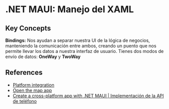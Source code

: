 # .NET MAUI: Manejo del XAML
## Key Concepts
**Bindings:**
Nos ayudan a separar nuestra UI de la lógica de negocios, manteniendo la comunicación entre ambos, creando un puento que
nos permite llevar los datos a nuestra interfaz de usuario. Tienes dos modos de envío de datos: __OneWay__ y __TwoWay__
## References
- [Platform integration](https://learn.microsoft.com/en-us/dotnet/maui/platform-integration/)
- [Open the map app](https://learn.microsoft.com/en-us/dotnet/maui/platform-integration/appmodel/maps?tabs=android)
- [Create a cross-platform app with .NET MAUI | Implementación de la API de teléfono](https://learn.microsoft.com/en-us/training/modules/build-mobile-and-desktop-apps/)
